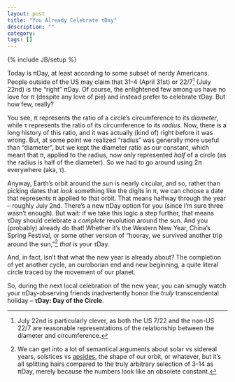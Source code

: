```yaml
---
layout: post
title: "You Already Celebrate τDay"
description: ""
category: 
tags: []
---
```

{% include JB/setup %}

Today is πDay, at least according to some subset of nerdy Americans. People outside of the US may claim that 31-4 (April 31st) or 22/7[^1] (July 22nd) is the “right” πDay. Of course, the enlightened few among us have no love for π (despite any love of pie) and instead prefer to celebrate τDay. But how few, really?

You see, π represents the ratio of a circle’s circumference to its _diameter_, while τ represents the ratio of its circumference to its _radius_. Now, there is a long history of this ratio, and it was actually (kind of) right before it was wrong. But, at some point we realized “radius” was generally more useful than “diameter”, but we kept the diameter ratio as our constant, which meant that π, applied to the radius, now only represented _half_ of a circle (as the radius is half of the diameter). So we had to go around using 2π everywhere (aka, τ).

Anyway, Earth’s orbit around the sun is nearly circular, and so, rather than picking dates that _look_ something like the digits in π, we can choose a date that represents π applied to that orbit. That means halfway through the year – roughly July 2nd. There’s a new πDay option for you (since I’m sure three wasn’t enough). But wait: if we take this logic a step further, that means τDay should celebrate a _complete_ revolution around the sun. And you (probably) already do that! Whether it’s the Western New Year, China’s Spring Festival, or some other version of “hooray, we survived another trip around the sun,”[^2] _that_ is your τDay.

And, in fact, isn’t that what the new year is already about? The completion of yet another cycle, an ouroborian end and new beginning, a quite literal circle traced by the movement of our planet.

So, during the next local celebration of the new year, you can smugly watch your πDay-observing friends inadvertently honor the _truly_ transcendental holiday – **τDay: Day of the Circle**.

[^1]: July 22nd is particularly clever, as both the US 7/22 and the non-US 22/7 are reasonable representations of the relationship between the diameter and circumference.
[^2]: We can get into a lot of semantical arguments about solar vs sidereal years, solstices vs [apsides](https://en.wikipedia.org/wiki/Apsis), the shape of our orbit, or whatever, but it’s all splitting hairs compared to the truly arbitrary selection of 3-14 as πDay, merely because the numbers look like an obsolete constant.
